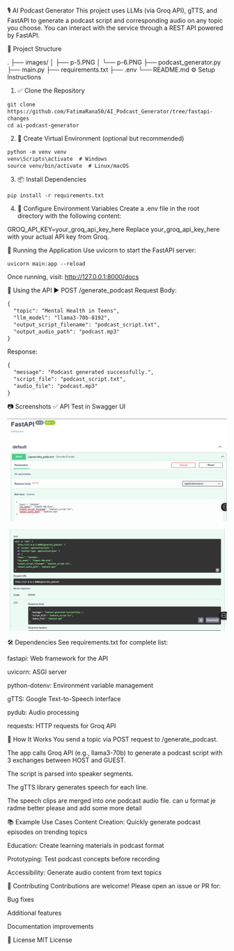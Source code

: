 🎙️ AI Podcast Generator
This project uses LLMs (via Groq API), gTTS, and FastAPI to generate a podcast script and corresponding audio on any topic you choose. You can interact with the service through a REST API powered by FastAPI.

📁 Project Structure

.
├── images/
│   ├── p-5.PNG
│   └── p-6.PNG
├── podcast_generator.py
├── main.py
├── requirements.txt
├── .env
└── README.md
⚙️ Setup Instructions
1. ✅ Clone the Repository
```
git clone https://github.com/FatimaRana50/AI_Podcast_Generator/tree/fastapi-changes
cd ai-podcast-generator
```
2. 🐍 Create Virtual Environment (optional but recommended)
```
python -m venv venv
venv\Scripts\activate  # Windows
source venv/bin/activate  # Linux/macOS
```
3. 📦 Install Dependencies
```
pip install -r requirements.txt
```
4. 🔐 Configure Environment Variables
Create a .env file in the root directory with the following content:


GROQ_API_KEY=your_groq_api_key_here
Replace your_groq_api_key_here with your actual API key from Groq.

🚀 Running the Application
Use uvicorn to start the FastAPI server:

```
uvicorn main:app --reload
```
Once running, visit: http://127.0.0.1:8000/docs

🔄 Using the API
▶️ POST /generate_podcast
Request Body:

```
{
  "topic": "Mental Health in Teens",
  "llm_model": "llama3-70b-8192",
  "output_script_filename": "podcast_script.txt",
  "output_audio_path": "podcast.mp3"
}
```
Response:

```
{
  "message": "Podcast generated successfully.",
  "script_file": "podcast_script.txt",
  "audio_file": "podcast.mp3"
}
```
📷 Screenshots
✅ API Test in Swagger UI
<p align="center"> <img src="images/p-5.PNG" width="600" alt="API Input"> </p> <p align="center"> <img src="images/p-6.PNG" width="600" alt="API Output"> </p>
🛠️ Dependencies
See requirements.txt for complete list:

fastapi: Web framework for the API

uvicorn: ASGI server

python-dotenv: Environment variable management

gTTS: Google Text-to-Speech interface

pydub: Audio processing

requests: HTTP requests for Groq API

🧠 How It Works
You send a topic via POST request to /generate_podcast.

The app calls Groq API (e.g., llama3-70b) to generate a podcast script with 3 exchanges between HOST and GUEST.

The script is parsed into speaker segments.

The gTTS library generates speech for each line.

The speech clips are merged into one podcast audio file. can u format je radme better please and add some more detail

📚 Example Use Cases
Content Creation: Quickly generate podcast episodes on trending topics

Education: Create learning materials in podcast format

Prototyping: Test podcast concepts before recording

Accessibility: Generate audio content from text topics

🤝 Contributing
Contributions are welcome! Please open an issue or PR for:

Bug fixes

Additional features

Documentation improvements

📜 License
MIT License
